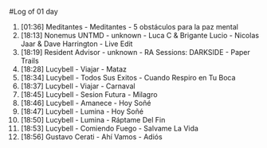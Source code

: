 #Log of 01 day

1. [01:36] Meditantes - Meditantes - 5 obstáculos para la paz mental
1. [18:13] Nonemus UNTMD - unknown - Luca C & Brigante Lucio - Nicolas Jaar & Dave Harrington - Live Edit
1. [18:19] Resident Advisor - unknown - RA Sessions: DARKSIDE - Paper Trails
1. [18:28] Lucybell - Viajar - Mataz
1. [18:34] Lucybell - Todos Sus Exitos - Cuando Respiro en Tu Boca
1. [18:37] Lucybell - Viajar - Carnaval
1. [18:45] Lucybell - Sesion Futura - Milagro
1. [18:46] Lucybell - Amanece - Hoy Soñé
1. [18:47] Lucybell - Lumina - Hoy Soñé
1. [18:50] Lucybell - Lumina - Ráptame Del Fin
1. [18:53] Lucybell - Comiendo Fuego - Salvame La Vida
1. [18:56] Gustavo Cerati - Ahí Vamos - Adiós
